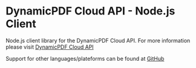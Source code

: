 # DynamicPDF Cloud API - Node.js Client
Node.js client library for the DynamicPDF Cloud API. For more information please visit [DynamicPDF Cloud API](https://cloud.dynamicpdf.com/ "DynamicPDF Cloud API Homepage")

Support for other languages/plateforms can be found at [GitHub](https://github.com/dynamicpdf-api "DynamicPDF Cloud API at GitHub") 


